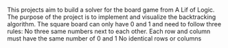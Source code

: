 This projects aim to build a solver for the board game from A Lif of Logic. The purpose of the project is to implement and visualize the backtracking algorithm.
The square board can only have 0 and 1 and need to follow three rules:
No three same numbers next to each other.
Each row and column must have the same number of 0 and 1
No identical rows or columns


